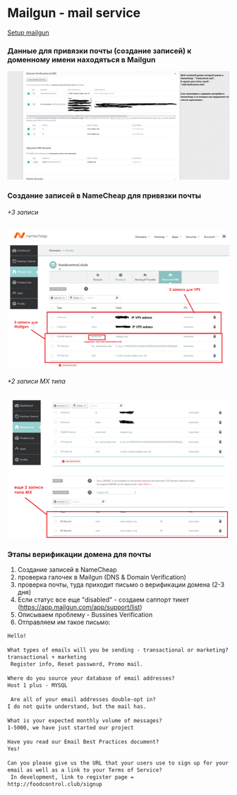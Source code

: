 # Mailgun - mail service
[Setup mailgun](https://medium.com/@ustcboulder/setup-mailgun-on-namecheap-spf-dkim-cname-and-mx-684b5c1fb492)

### Данные для привязки почты (создание записей) к доменному имени находяться в Mailgun
![](../../assets/mailgun_subdomain_setup.png)

### Создание записей в NameCheap для привязки почты

###### +3 записи
![](../../assets/ddds.png)

###### +2 записи MX типа
![](../../assets/221.png)



### Этапы верификации домена для почты
1. Создание записей в NameCheap
2. проверка галочек в Mailgun (DNS & Domain Verification)
3. проверка почты, туда приходит письмо о верификации домена (2-3 дня)
4. Если статус все еще "disabled" - создаем саппорт тикет (https://app.mailgun.com/app/support/list)
5. Описываем проблему - Bussines Verification
6. Отправляем им такое письмо:

```
Hello!

What types of emails will you be sending - transactional or marketing? transactional + marketing
 Register info, Reset password, Promo mail.

Where do you source your database of email addresses?
Host 1 plus - MYSQL

 Are all of your email addresses double-opt in?
I do not quite understand, but the mail has.

What is your expected monthly volume of messages?
1-5000, we have just started our project

Have you read our Email Best Practices document?
Yes!

Can you please give us the URL that your users use to sign up for your email as well as a link to your Terms of Service?
 In development, link to register page = http://foodcontrol.club/signup
```
